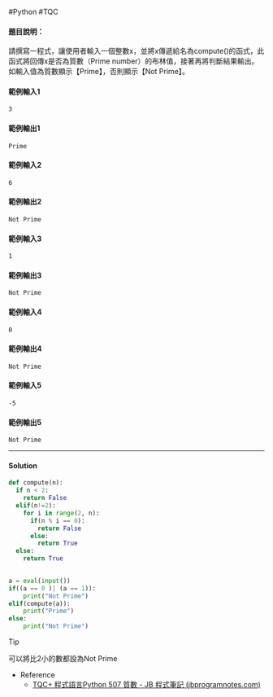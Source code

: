 #Python #TQC 
#### 題目說明：

請撰寫一程式，讓使用者輸入一個整數x，並將x傳遞給名為compute()的函式，此函式將回傳x是否為質數（Prime number）的布林值，接著再將判斷結果輸出。如輸入值為質數顯示【Prime】，否則顯示【Not Prime】。

#### 範例輸入1

```
3
```

#### 範例輸出1

```
Prime
```

#### 範例輸入2

```
6
```

#### 範例輸出2

```
Not Prime
```

#### 範例輸入3

```
1
```

#### 範例輸出3

```
Not Prime
```

#### 範例輸入4

```
0
```

#### 範例輸出4

```
Not Prime
```

#### 範例輸入5

```
-5
```

#### 範例輸出5

```
Not Prime
```

---
#### Solution
```python linenums="1"
def compute(n):
  if n < 2:
    return False
  elif(n!=2):
    for i in range(2, n):
      if(n % i == 0):
        return False
      else:
        return True
  else:
    return True
      

a = eval(input())
if((a == 0 )| (a == 1)):
	print("Not Prime")
elif(compute(a)):
	print("Prime")
else:
	print("Not Prime")
```

> [!tip]
> 可以將比2小的數都設為Not Prime

- Reference
	- [TQC+ 程式語言Python 507 質數 - JB 程式筆記 (jbprogramnotes.com)](https://jbprogramnotes.com/2020/05/tqc-%e7%a8%8b%e5%bc%8f%e8%aa%9e%e8%a8%80python-507-%e8%b3%aa%e6%95%b8/)